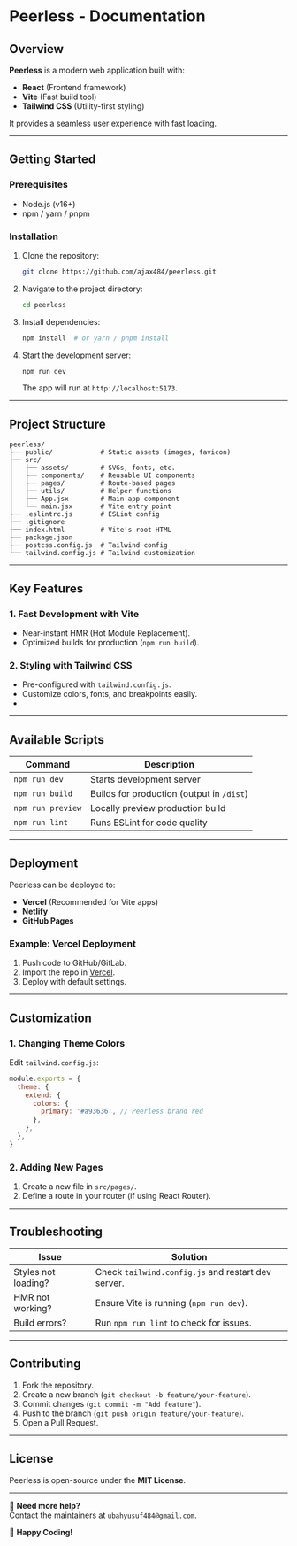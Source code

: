 # **Peerless - Documentation**  

## **Overview**  
**Peerless** is a modern web application built with:  
- **React** (Frontend framework)  
- **Vite** (Fast build tool)  
- **Tailwind CSS** (Utility-first styling)  

It provides a seamless user experience with fast loading.

---

## **Getting Started**  

### **Prerequisites**  
- Node.js (v16+)  
- npm / yarn / pnpm  

### **Installation**  
1. Clone the repository:  
   ```bash
   git clone https://github.com/ajax484/peerless.git
   ```
2. Navigate to the project directory:  
   ```bash
   cd peerless
   ```
3. Install dependencies:  
   ```bash
   npm install  # or yarn / pnpm install
   ```
4. Start the development server:  
   ```bash
   npm run dev
   ```
   The app will run at `http://localhost:5173`.  

---

## **Project Structure**  
```
peerless/  
├── public/            # Static assets (images, favicon)  
├── src/  
│   ├── assets/        # SVGs, fonts, etc.  
│   ├── components/    # Reusable UI components  
│   ├── pages/         # Route-based pages  
│   ├── utils/         # Helper functions  
│   ├── App.jsx        # Main app component  
│   └── main.jsx       # Vite entry point  
├── .eslintrc.js       # ESLint config  
├── .gitignore  
├── index.html         # Vite's root HTML  
├── package.json  
├── postcss.config.js  # Tailwind config  
└── tailwind.config.js # Tailwind customization  
```  

---

## **Key Features**  

### **1. Fast Development with Vite**  
- Near-instant HMR (Hot Module Replacement).  
- Optimized builds for production (`npm run build`).  

### **2. Styling with Tailwind CSS**  
- Pre-configured with `tailwind.config.js`.  
- Customize colors, fonts, and breakpoints easily.  
- 
---

## **Available Scripts**  
| Command | Description |  
|---------|------------|  
| `npm run dev` | Starts development server |  
| `npm run build` | Builds for production (output in `/dist`) |  
| `npm run preview` | Locally preview production build |  
| `npm run lint` | Runs ESLint for code quality |  

---

## **Deployment**  
Peerless can be deployed to:  
- **Vercel** (Recommended for Vite apps)  
- **Netlify**  
- **GitHub Pages**  

### **Example: Vercel Deployment**  
1. Push code to GitHub/GitLab.  
2. Import the repo in [Vercel](https://vercel.com).  
3. Deploy with default settings.  

---

## **Customization**  

### **1. Changing Theme Colors**  
Edit `tailwind.config.js`:  
```js
module.exports = {
  theme: {
    extend: {
      colors: {
        primary: '#a93636', // Peerless brand red
      },
    },
  },
}
```  

### **2. Adding New Pages**  
1. Create a new file in `src/pages/`.  
2. Define a route in your router (if using React Router).  

---

## **Troubleshooting**  

| Issue | Solution |  
|-------|----------|  
| Styles not loading? | Check `tailwind.config.js` and restart dev server. |  
| HMR not working? | Ensure Vite is running (`npm run dev`). |  
| Build errors? | Run `npm run lint` to check for issues. |  

---

## **Contributing**  
1. Fork the repository.  
2. Create a new branch (`git checkout -b feature/your-feature`).  
3. Commit changes (`git commit -m "Add feature"`).  
4. Push to the branch (`git push origin feature/your-feature`).  
5. Open a Pull Request.  

---

## **License**  
Peerless is open-source under the **MIT License**.  

---

📄 **Need more help?**  
Contact the maintainers at `ubahyusuf484@gmail.com`.  

🚀 **Happy Coding!**